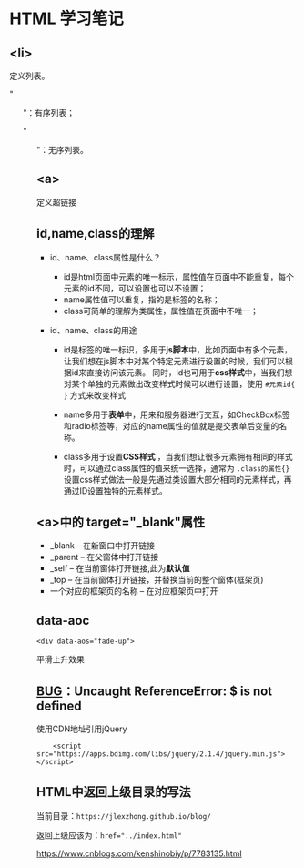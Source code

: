 # HTML 学习笔记

## &lt;li&gt;

定义列表。

"<ol>"：有序列表；

"<ul>"：无序列表。

## &lt;a&gt;

定义超链接

## id,name,class的理解

- id、name、class属性是什么？
  - id是html页面中元素的唯一标示，属性值在页面中不能重复，每个元素的id不同，可以设置也可以不设置；
  - name属性值可以重复，指的是标签的名称；
  - class可简单的理解为类属性，属性值在页面中不唯一；

- id、name、class的用途
  - id是标签的唯一标识，多用于**js脚本**中，比如页面中有多个元素，让我们想在js脚本中对某个特定元素进行设置的时候，我们可以根据id来直接访问该元素。
  同时，id也可用于**css样式**中，当我们想对某个单独的元素做出改变样式时候可以进行设置，使用  `#元素id{ }` 方式来改变样式
  - name多用于**表单**中，用来和服务器进行交互，如CheckBox标签和radio标签等，对应的name属性的值就是提交表单后变量的名称。

  - class多用于设置**CSS样式** ，当我们想让很多元素拥有相同的样式时，可以通过class属性的值来统一选择，通常为 `.class的属性{} ` 设置css样式做法一般是先通过类设置大部分相同的元素样式，再通过ID设置独特的元素样式。

## &lt;a&gt;中的 target="_blank"属性

- _blank – 在新窗口中打开链接
- _parent – 在父窗体中打开链接
- _self – 在当前窗体打开链接,此为**默认值**
- _top – 在当前窗体打开链接，并替换当前的整个窗体(框架页)
- 一个对应的框架页的名称 – 在对应框架页中打开



## data-aoc

```
<div data-aos="fade-up">
```

平滑上升效果

## <u>BUG</u>：Uncaught ReferenceError: $ is not defined

使用CDN地址引用jQuery

```
    <script src="https://apps.bdimg.com/libs/jquery/2.1.4/jquery.min.js"></script>

```

## HTML中返回上级目录的写法

当前目录：`https://jlexzhong.github.io/blog/`

返回上级应该为：`href="../index.html"`

https://www.cnblogs.com/kenshinobiy/p/7783135.html

